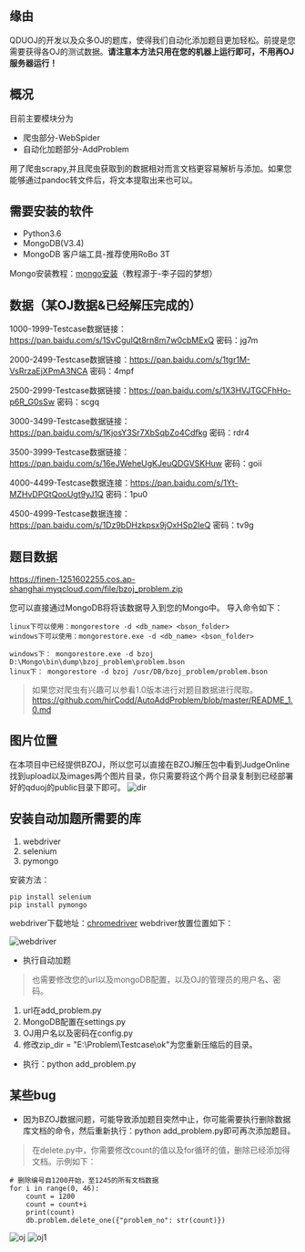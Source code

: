 ## 缘由 

QDUOJ的开发以及众多OJ的题库，使得我们自动化添加题目更加轻松。前提是您需要获得各OJ的测试数据。**请注意本方法只用在您的机器上运行即可，不用再OJ服务器运行！**

## 概况

目前主要模块分为

* 爬虫部分-WebSpider
* 自动化加题部分-AddProblem

用了爬虫scrapy,并且爬虫获取到的数据相对而言文档更容易解析与添加。如果您能够通过pandoc转文件后，将文本提取出来也可以。

## 需要安装的软件

* Python3.6
* MongoDB(V3.4)
* MongoDB 客户端工具-推荐使用RoBo 3T

Mongo安装教程：[mongo安装](https://blog.csdn.net/heshushun/article/details/77776706)（教程源于-李子园的梦想）


## 数据（某OJ数据&已经解压完成的）
1000-1999-Testcase数据链接：https://pan.baidu.com/s/1SvCgulQt8rn8m7w0cbMExQ 密码：jg7m

2000-2499-Testcase数据链接：https://pan.baidu.com/s/1tgr1M-VsRrzaEjXPmA3NCA 密码：4mpf

2500-2999-Testcase数据链接：https://pan.baidu.com/s/1X3HVJTGCFhHo-p6R_G0sSw 密码：scgq

3000-3499-Testcase数据链接：https://pan.baidu.com/s/1KjosY3Sr7XbSqbZo4Cdfkg 密码：rdr4

3500-3999-Testcase数据链接：https://pan.baidu.com/s/16eJWeheUgKJeuQDGVSKHuw 密码：goii

4000-4499-Testcase数据连接：https://pan.baidu.com/s/1Yt-MZHvDPGtQooUgt9yJ1Q 密码：1pu0

4500-4999-Testcase数据连接：https://pan.baidu.com/s/1Dz9bDHzkpsx9jOxHSp2IeQ 密码：tv9g

## 题目数据

https://finen-1251602255.cos.ap-shanghai.myqcloud.com/file/bzoj_problem.zip

您可以直接通过MongoDB将将该数据导入到您的Mongo中。
导入命令如下：
```
linux下可以使用：mongorestore -d <db_name> <bson_folder>
windows下可以使用：mongorestore.exe -d <db_name> <bson_folder>

windows下： mongorestore.exe -d bzoj D:\Mongo\bin\dump\bzoj_problem\problem.bson
linux下： mongorestore -d bzoj /usr/DB/bzoj_problem/problem.bson
```

> 如果您对爬虫有兴趣可以参看1.0版本进行对题目数据进行爬取。
https://github.com/hirCodd/AutoAddProblem/blob/master/README_1.0.md

## 图片位置
在本项目中已经提供BZOJ，所以您可以直接在BZOJ解压包中看到JudgeOnline找到upload以及images两个图片目录，你只需要将这个两个目录复制到已经部署好的qduoj的public目录下即可。
![dir][2]

## 安装自动加题所需要的库
1. webdriver
2. selenium
3. pymongo

安装方法：
```
pip install selenium
pip install pymongo
```

webdriver下载地址：[chromedriver](https://finen-1251602255.cos.ap-shanghai.myqcloud.com/file/chromedriver.exe)
webdriver放置位置如下：

![webdriver][4]


* 执行自动加题
> 也需要修改您的url以及mongoDB配置，以及OJ的管理员的用户名、密码。

1. url在add_problem.py
2. MongoDB配置在settings.py
3. OJ用户名以及密码在config.py
4. 修改zip_dir = "E:\\Problem\\Testcase\\ok"为您重新压缩后的目录。

* 执行：python add_problem.py


## 某些bug
* 因为BZOJ数据问题，可能导致添加题目突然中止，你可能需要执行删除数据库文档的命令，然后重新执行：python add_problem.py即可再次添加题目。
> 在delete.py中，你需要修改count的值以及for循环的值，删除已经添加得文档。示例如下：

    # 删除编号自1200开始，至1245的所有文档数据
    for i in range(0, 46):
        count = 1200
        count = count+i
        print(count)
        db.problem.delete_one({"problem_no": str(count)})


![oj][1]
![oj1][3]


  [1]: https://s1.ax2x.com/2018/06/02/71uIJ.png
  [2]: https://finen-1251602255.cos.ap-shanghai.myqcloud.com/images/github/autoaddproblem/dir.png
  [3]: https://finen-1251602255.cos.ap-shanghai.myqcloud.com/images/github/autoaddproblem/p.png
  [4]: https://finen-1251602255.cos.ap-shanghai.myqcloud.com/images/github/autoaddproblem/webdriver.png